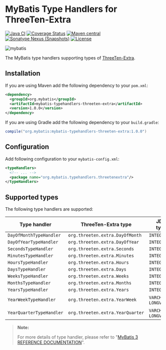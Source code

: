 # MyBatis Type Handlers for ThreeTen-Extra

[![Java CI](https://github.com/mybatis/typehandlers-threeten-extra/actions/workflows/ci.yaml/badge.svg)](https://github.com/mybatis/typehandlers-threeten-extra/actions/workflows/ci.yaml)
[![Coverage Status](https://coveralls.io/repos/github/mybatis/typehandlers-threeten-extra/badge.svg?branch=master)](https://coveralls.io/github/mybatis/typehandlers-threeten-extra?branch=master)
[![Maven central](https://maven-badges.herokuapp.com/maven-central/org.mybatis/mybatis-typehandlers-threeten-extra/badge.svg)](https://maven-badges.herokuapp.com/maven-central/org.mybatis/mybatis-typehandlers-threeten-extra)
[![Sonatype Nexus (Snapshots)](https://img.shields.io/nexus/s/https/oss.sonatype.org/org.mybatis/mybatis-typehandlers-threeten-extra.svg)](https://oss.sonatype.org/content/repositories/snapshots/org/mybatis/mybatis-typehandlers-threeten-extra/)
[![License](http://img.shields.io/:license-apache-brightgreen.svg)](http://www.apache.org/licenses/LICENSE-2.0.html)

![mybatis](http://mybatis.github.io/images/mybatis-logo.png)

The MyBatis type handlers supporting types of [ThreeTen-Extra](http://www.threeten.org/threeten-extra/).

## Installation

If you are using Maven add the following dependency to your `pom.xml`:

```xml
<dependency>
  <groupId>org.mybatis</groupId>
  <artifactId>mybatis-typehandlers-threeten-extra</artifactId>
  <version>1.0.0</version>
</dependency>
```

If you are using Gradle add the following dependency to your `build.gradle`:

```groovy
compile("org.mybatis:mybatis-typehandlers-threeten-extra:1.0.0")
```

## Configuration

Add following configuration to your `mybatis-config.xml`:

```xml
<typeHandlers>
  <!-- ... -->
  <package name="org.mybatis.typehandlers.threetenextra"/>
</typeHandlers>
```

## Supported types

The following type handlers are supported:

| Type handler | ThreeTen-Extra type | JDBC types |
| ------------ | ------------------- | ---------- |
| `DayOfMonthTypeHandler` | `org.threeten.extra.DayOfMonth` | `INTEGER` |
| `DayOfYearTypeHandler` | `org.threeten.extra.DayOfYear` | `INTEGER` |
| `SecondsTypeHandler` | `org.threeten.extra.Seconds` | `INTEGER` |
| `MinutesTypeHandler` | `org.threeten.extra.Minutes` | `INTEGER` |
| `HoursTypeHandler` | `org.threeten.extra.Hours` | `INTEGER` |
| `DaysTypeHandler` | `org.threeten.extra.Days` | `INTEGER` |
| `WeeksTypeHandler` | `org.threeten.extra.Weeks` | `INTEGER` |
| `MonthsTypeHandler` | `org.threeten.extra.Months` | `INTEGER` |
| `YearsTypeHandler` | `org.threeten.extra.Years` | `INTEGER` |
| `YearWeekTypeHandler` | `org.threeten.extra.YearWeek` | `VARCHAR` or `LONGVARCHAR` |
| `YearQuarterTypeHandler` | `org.threeten.extra.YearQuarter` | `VARCHAR` or `LONGVARCHAR` |

> **Note:**
>
> For more details of type handler, please refer to "[MyBatis 3 REFERENCE DOCUMENTATION](http://www.mybatis.org/mybatis-3/configuration.html#typeHandlers)".
